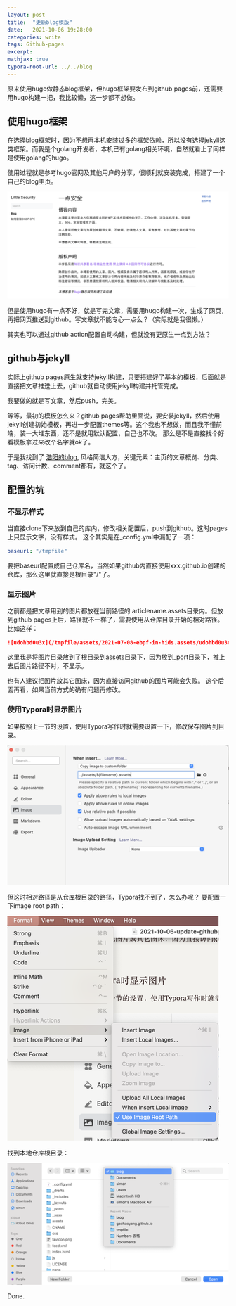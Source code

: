 ```yaml
---
layout: post
title:  "更新blog模版"
date:   2021-10-06 19:28:00
categories: write
tags: Github-pages
excerpt: 
mathjax: true
typora-root-url: ../../blog
---
```


原来使用hugo做静态blog框架，但hugo框架要发布到github pages前，还需要用hugo构建一把，我比较懒，这一步都不想做。



## 使用hugo框架

在选择blog框架时，因为不想再本机安装过多的框架依赖，所以没有选择jekyll这类框架。而我是个golang开发者，本机已有golang相关环境，自然就看上了同样是使用golang的hugo。

使用过程就是参考hugo官网及其他用户的分享，很顺利就安装完成，搭建了一个自己的blog主页。

![image-20211006184032103](/assets/2021-10-06-update-githubpages.assets/image-20211006184032103.png)

但是使用hugo有一点不好，就是写完文章，需要用hugo构建一次，生成了网页，再把网页推送到github。写文章就不能专心一点么？（实际就是我很懒。）

其实也可以通过github action配置自动构建，但就没有更原生一点到方法？



## github与jekyll

实际上github pages原生就支持jekyll构建，只要搭建好了基本的模板，后面就是直接把文章推送上去，github就自动使用jekyll构建并托管完成。 

我要做的就是写文章，然后push，完美。

等等，最初的模板怎么来？github pages帮助里面说，要安装jekyll，然后使用jekyll创建初始模板，再进一步配置themes等。这个我也不想做，而且我不懂前端，装一大堆东西，还不是就用默认配置，自己也不改。 那么是不是直接找个好看模板拿过来改个名字就ok了。

于是我找到了   [浩阳的blog]( https://gaohaoyang.github.io), 风格简洁大方，关键元素：主页的文章概览、分类、tag、访问计数、comment都有，就这个了。

## 配置的坑

### 不显示样式
当直接clone下来放到自己的库内，修改相关配置后，push到github。这时pages上只显示文字，没有样式。
这个其实是在_config.yml中漏配了一项：
``` yaml
baseurl: "/tmpfile"
```

要把baseurl配置成自己仓库名，当然如果github内直接使用xxx.github.io创建的仓库，那么这里就直接是根目录"/"了。

### 显示图片

之前都是把文章用到的图片都放在当前路径的 articlename.assets目录内。但放到github pages上后，路径就不一样了，需要使用从仓库目录开始的相对路径。比如这样：

``` markdown
![udohbd0u3x](/tmpfile/assets/2021-07-08-ebpf-in-hids.assets/udohbd0u3x-1696044.png)
```

这里我是将图片目录放到了根目录到assets目录下，因为放到_port目录下，推上去后图片路径不对，不显示。

也有人建议把图片放其它图床，因为直接访问github的图片可能会失败。 这个后面再看，如果当前方式的确有问题再修改。

### 使用Typora时显示图片

如果按照上一节的设置，使用Typora写作时就需要设置一下，修改保存图片到目录。

![image-20211006183855092](/assets/2021-10-06-update-githubpages.assets/image-20211006183855092.png)

但这时相对路径是从仓库根目录的路径，Typora找不到了，怎么办呢？ 要配置一下image root path：

<img src="/assets/2021-10-06-update-githubpages.assets/image-20211006185924617.png" alt="image-20211006185924617" style="zoom:50%;" />

找到本地仓库根目录：

![image-20211006190046973](/assets/2021-10-06-update-githubpages.assets/image-20211006190046973.png)

Done.
